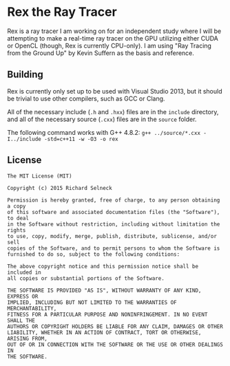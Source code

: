 # Rex the Ray Tracer

Rex is a ray tracer I am working on for an independent study where I will
be attempting to make a real-time ray tracer on the GPU utilizing either
CUDA or OpenCL (though, Rex is currently CPU-only). I am using "Ray Tracing
from the Ground Up" by Kevin Suffern as the basis and reference.

## Building

Rex is currently only set up to be used with Visual Studio 2013, but it
should be trivial to use other compilers, such as GCC or Clang.

All of the necessary include (`.h` and `.hxx`) files are in the `include`
directory, and all of the necessary source (`.cxx`) files are in the
`source` folder.

The following command works with G++ 4.8.2: `g++ ../source/*.cxx -I../include
-std=c++11 -w -O3 -o rex`

## License

```
The MIT License (MIT)

Copyright (c) 2015 Richard Selneck

Permission is hereby granted, free of charge, to any person obtaining a copy
of this software and associated documentation files (the "Software"), to deal
in the Software without restriction, including without limitation the rights
to use, copy, modify, merge, publish, distribute, sublicense, and/or sell
copies of the Software, and to permit persons to whom the Software is
furnished to do so, subject to the following conditions:

The above copyright notice and this permission notice shall be included in
all copies or substantial portions of the Software.

THE SOFTWARE IS PROVIDED "AS IS", WITHOUT WARRANTY OF ANY KIND, EXPRESS OR
IMPLIED, INCLUDING BUT NOT LIMITED TO THE WARRANTIES OF MERCHANTABILITY,
FITNESS FOR A PARTICULAR PURPOSE AND NONINFRINGEMENT. IN NO EVENT SHALL THE
AUTHORS OR COPYRIGHT HOLDERS BE LIABLE FOR ANY CLAIM, DAMAGES OR OTHER
LIABILITY, WHETHER IN AN ACTION OF CONTRACT, TORT OR OTHERWISE, ARISING FROM,
OUT OF OR IN CONNECTION WITH THE SOFTWARE OR THE USE OR OTHER DEALINGS IN
THE SOFTWARE.
```